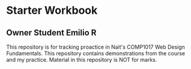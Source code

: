 # Starter Workbook

## Owner Student Emilio R

This repository is for tracking proactice in Nait's COMP1017 Web Design Fundamentals. This repository contains demonstrations from the course and my practice. Material in this repository is NOT for marks.

